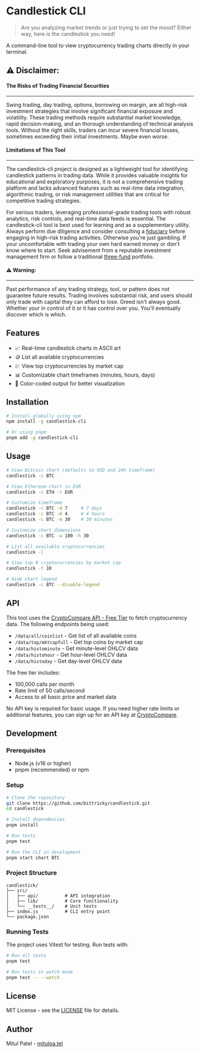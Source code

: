 # Candlestick CLI

> Are you analyzing market trends or just trying to set the mood? Either way, here is the candlestick you need!

A command-line tool to view cryptocurrency trading charts directly in your terminal.

## ⚠️ Disclaimer:

#### The Risks of Trading Financial Securities
-------------
Swing trading, day trading, options, borrowing on margin, are all high-risk investment strategies that involve significant financial exposure and volatility. These trading methods require substantial market knowledge, rapid decision-making, and an thorough understanding of technical analysis tools. Without the right skills, traders can incur severe financial losses, sometimes exceeding their initial investments. Maybe even worse.

#### Limitations of This Tool
-------------
The candlestick-cli project is designed as a lightweight tool for identifying candlestick patterns in trading data. While it provides valuable insights for educational and exploratory purposes, it is not a comprehensive trading platform and lacks advanced features such as real-time data integration, algorithmic trading, or risk management utilities that are critical for competitive trading strategies.

For serious traders, leveraging professional-grade trading tools with robust analytics, risk controls, and real-time data feeds is essential. The candlestick-cli tool is best used for learning and as a supplementary utility. Always perform due diligence and consider consulting a [fiduciary](https://www.investopedia.com/terms/f/fiduciary.asp) before engaging in high-risk trading activities. Otherwise you're just gambling. If your uncomfortable with trading your own hard earned money or don't know where to start. Seek advisement from a reputable investment management firm or follow a traditional [three-fund](https://www.bogleheads.org/wiki/Three-fund_portfolio) portfolio.

#### ⚠️ Warning:
--------------
Past performance of any trading strategy, tool, or pattern does not guarantee future results. Trading involves substantial risk, and users should only trade with capital they can afford to lose. Greed isn't always good. Whether your in control of it or it has control over you. You'll eventually discover which is which.

## Features

- 📈 Real-time candlestick charts in ASCII art
- 🪙 List all available cryptocurrencies
- 💹 View top cryptocurrencies by market cap
- 📊 Customizable chart timeframes (minutes, hours, days)
- 🎨 Color-coded output for better visualization

## Installation

```bash
# Install globally using npm
npm install -g candlestick-cli

# Or using pnpm
pnpm add -g candlestick-cli
```

## Usage

```bash
# View Bitcoin chart (defaults to USD and 24h timeframe)
candlestick -c BTC

# View Ethereum chart in EUR
candlestick -c ETH -r EUR

# Customize timeframe
candlestick -c BTC -d 7     # 7 days
candlestick -c BTC -H 4     # 4 hours
candlestick -c BTC -m 30    # 30 minutes

# Customize chart dimensions
candlestick -c BTC -w 100 -h 30

# List all available cryptocurrencies
candlestick -l

# View top N cryptocurrencies by market cap
candlestick -t 10

# Hide chart legend
candlestick -c BTC --disable-legend
```

## API

This tool uses the [CryptoCompare API - Free Tier](https://min-api.cryptocompare.com/) to fetch cryptocurrency data. The following endpoints being used:

- `/data/all/coinlist` - Get list of all available coins
- `/data/top/mktcapfull` - Get top coins by market cap
- `/data/histominute` - Get minute-level OHLCV data
- `/data/histohour` - Get hour-level OHLCV data
- `/data/histoday` - Get day-level OHLCV data

The free tier includes:

- 100,000 calls per month
- Rate limit of 50 calls/second
- Access to all basic price and market data

No API key is required for basic usage. If you need higher rate limits or additional features, you can sign up for an API key at [CryptoCompare](https://www.cryptocompare.com/cryptopian/api-keys).

## Development

### Prerequisites

- Node.js (v16 or higher)
- pnpm (recommended) or npm

### Setup

```bash
# Clone the repository
git clone https://github.com/bittricky/candlestick.git
cd candlestick

# Install dependencies
pnpm install

# Run tests
pnpm test

# Run the CLI in development
pnpm start chart BTC
```

### Project Structure

```
candlestick/
├── src/
│   ├── api/          # API integration
│   ├── lib/          # Core functionality
│   └── __tests__/    # Unit tests
├── index.js          # CLI entry point
└── package.json
```

### Running Tests

The project uses Vitest for testing. Run tests with:

```bash
# Run all tests
pnpm test

# Run tests in watch mode
pnpm test -- --watch
```

## License

MIT License - see the [LICENSE](LICENSE) file for details.

## Author

Mitul Patel - [mitulpa.tel](https://mitulpa.tel)
